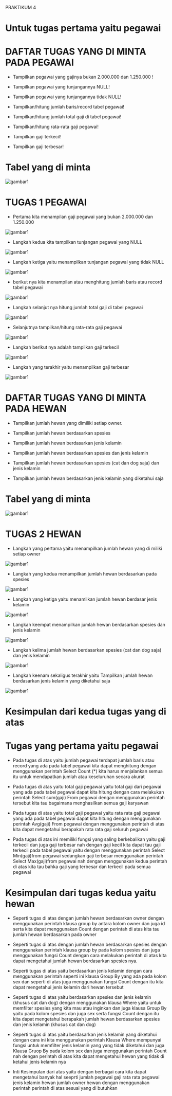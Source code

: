 PRAKTIKUM 4
# Untuk tugas pertama yaitu pegawai



# DAFTAR TUGAS YANG DI MINTA PADA PEGAWAI 


- Tampilkan pegawai yang gajinya bukan 2.000.000 dan 1.250.000 !

- Tampilkan pegawai yang tunjangannya NULL!

- Tampilkan pegawai yang tunjangannya tidak NULL!

- Tampilkan/hitung jumlah baris/record tabel pegawai!

- Tampilkan/hitung jumlah total gaji di tabel pegawai!

- Tampilkan/hitung rata-rata gaji pegawai!

- Tampilkan gaji terkecil!

- Tampilkan gaji terbesar!

# Tabel yang di minta 

![gambar1](gambar/s1.png)

# TUGAS 1 PEGAWAI

- Pertama kita menampilan gaji pegawai yang bukan 2.000.000 dan 1.250.000

![gambar1](gambar/s2.png)

- Langkah kedua kita tampilkan tunjangan pegawai yang NULL

![gambar1](gambar/s3.png)

- Langkah ketiga yaitu menampilkan tunjangan pegawai yang tidak NULL

![gambar1](gambar/s4.png)

- berikut nya kita menampilan atau menghitung jumlah baris atau record tabel pegawai

![gambar1](gambar/s5.png)

- Langkah selanjut nya hitung jumlah total gaji di tabel pegawai 

![gambar1](gambar/s6.png)

- Selanjutnya tampilkan/hitung rata-rata gaji pegawai

![gambar1](gambar/s7.png)

- Langkah berikut nya adalah tampilkan gaji terkecil 

![gambar1](gambar/s8.png)

- Langkah yang terakhir yaitu menampilkan gaji terbesar 

![gambar1](gambar/s9.png)

#  DAFTAR TUGAS YANG DI MINTA PADA HEWAN

- Tampilkan jumlah hewan yang dimiliki setiap owner.

- Tampilkan jumlah hewan berdasarkan spesies

- Tampilkan jumlah hewan berdasarkan jenis kelamin

- Tampilkan jumlah hewan berdasarkan spesies dan jenis kelamin

- Tampilkan jumlah hewan berdasarkan spesies (cat dan dog saja) dan jenis kelamin

- Tampilkan jumlah hewan berdasarkan jenis kelamin yang diketahui saja

# Tabel yang di minta

![gambar1](gambar/s10.png)

# TUGAS 2 HEWAN

- Langkah yang pertama yaitu menampilkan jumlah hewan yang di miliki setiap owner

![gambar1](gambar/s11.png)

- Langkah yang kedua menampilkan jumlah hewan berdasarkan pada spesies

![gambar1](gambar/s12.png)

- Langkah yang ketiga yaitu menamilkan jumlah hewan berdasar jenis kelamin

![gambar1](gambar/s13.png)

- Langkah keempat menampilkan jumlah hewan berdasarkan spesies dan jenis kelamin

![gambar1](gambar/s14.png)

- Langkah kelima jumlah hewan berdasarkan spesies (cat dan dog saja) dan jenis kelamin

![gambar1](gambar/s15.png)

- Langkah keenam sekaligus terakhir yaitu Tampilkan jumlah hewan berdasarkan jenis kelamin yang diketahui saja

![gambar1](gambar/s16.png)

# Kesimpulan dari kedua tugas yang di atas

# Tugas yang pertama yaitu pegawai

- Pada tugas di atas yaitu jumlah pegawai terdapat jumlah baris atau record yang ada pada tabel pegawai kita dapat menghitung dengan menggunakan perintah Select Count (*) kita harus menjalankan semua itu untuk mendapatkan jumlah atau keseluruhan secara akurat

- Pada tugas di atas yaitu total gaji pegawai yaitu total gaji dari pegawai yang ada pada tabel pegawai dapat kita hitung dengan cara melakukan perintah Select sum(gaji) From pegawai dengan menggunakan perintah tersebut kita tau bagaimana menghasilkan semua gaji karyawan 

- Pada tugas di atas yaitu total gaji pegawai yaitu rata rata gaji pegawai yang ada pada tabel pegawai dapat kita hitung dengan menggunakan perintah  Avg(gaji) From pegawai dengan menggunakan perintah di atas kita dapat mengetahui berapakah rata rata gaji seluruh pegawai 

- Pada tugas di atas ini memiliki fungsi yang saling berkebalikan yaitu gaji terkecil dan juga gaji terbesar nah dengan gaji kecil kita dapat tau gaji terkecil pada tabel pegawai yaitu dengan menggunakan perintah Select Min(gaji)from pegawai sedangkan gaji terbesar menggunakan perintah Select Max(gaji)from pegawai nah dengan menggunakan kedua perintah di atas kita tau bahka gaji yang terbesar dan terkecil pada semua pegawai 


# Kesimpulan dari tugas kedua yaitu hewan

- Seperti tugas di atas dengan jumlah hewan berdasarkan owner dengan menggunakan perintah klausa group by antara kolom owner dan juga id serta kita dapat menggunakan Count dengan perintah di atas kita tau jumlah hewan berdasarkan pada owner 

- Seperti tugas di atas dengan jumlah hewan berdasarkan spesies dengan menggunakan perintah klausa group by pada kolom spesies dan juga menggunakan fungsi Count dengan cara melakukan perintah di atas kita dapat mengetahui jumlah hewan berdasarkan spesies nya. 

- Seperti tugas di atas yaitu berdasarkan jenis kelamin dengan cara menggunakan perintah seperti ini klausa Group By yang ada pada kolom sex dan seperti di atas juga menggunakan fungsi Count dengan itu kita dapat mengetahui jenis kelamin dari hewan tersebut 

- Seperti tugas di atas yaitu berdasarkan spesies dan jenis kelamin (khusus cat dan dog) dengan menggunakan klausa Where yaitu untuk memfilter spesies yang kita mau atau inginkan dan juga klausa Group By yaitu pada kolom spesies dan juga sex serta fungsi Count dengan itu kita dapat mengetahui berapakah jumlah hewan berdasarkan spesies dan jenis kelamin (khusus cat dan dog)

- Seperti tugas di atas yaitu berdasarkan jenis kelamin yang diketahui dengan cara ini kita menggunakan perintah Klausa Where mempunyai fungsi untuk memfilter jenis kelamin yang yang tidak diketahui dan juga Klausa Gruop By pada kolom sex dan juga menggunakan perintah Count nah dengan perintah di atas kita dapat mengetahui hewan yang tidak di ketahui jenis kelamin nya 

- Inti Kesimpulan dari atas yaitu dengan berbagai cara kita dapat mengetahui banyak hal seeprti jumlah pegawai gaji rata rata pegawai jenis kelamin hewan jumlah owner hewan dengan menggunakan perintah perintah di atas sesuai yang di butuhkan
